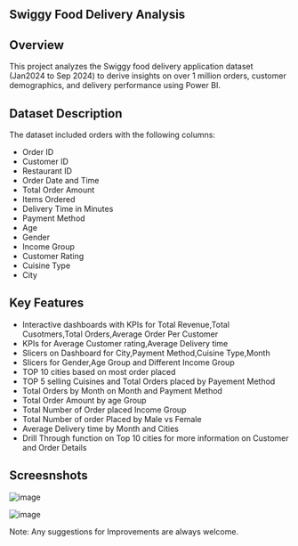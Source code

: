 ## Swiggy Food Delivery Analysis

## Overview
This project analyzes the Swiggy food delivery application dataset (Jan2024 to Sep 2024) to derive insights on over 1 million orders, customer demographics, and delivery performance using Power BI.

## Dataset Description
The dataset included orders with the following columns:
- Order ID
- Customer ID
- Restaurant ID
- Order Date and Time
- Total Order Amount
- Items Ordered
- Delivery Time in Minutes
- Payment Method
- Age
- Gender
- Income Group
- Customer Rating
- Cuisine Type
- City


## Key Features

- Interactive dashboards with KPIs for Total Revenue,Total Cusotmers,Total Orders,Average Order Per Customer
- KPIs for Average Customer rating,Average Delivery time
- Slicers on Dashboard for City,Payment Method,Cuisine Type,Month
- Slicers for Gender,Age Group and Different Income Group
- TOP 10 cities based on most order placed
- TOP 5 selling Cuisines and Total Orders placed by Payement Method
- Total Orders by Month on Month and Payment Method
- Total Order Amount by age Group
- Total Number of Order placed Income Group
- Total Number of order Placed by Male vs Female
- Average Delivery time by Month and Cities
- Drill Through function on Top 10 cities for more information on Customer and Order Details



## Screesnshots

![image](https://github.com/user-attachments/assets/32afe41e-15b5-4e21-a8f7-73aa9016ebf4)

![image](https://github.com/user-attachments/assets/2bfff60a-1ea5-4bd6-9df8-949f2d80908f)




Note: Any suggestions for Improvements are always welcome.

